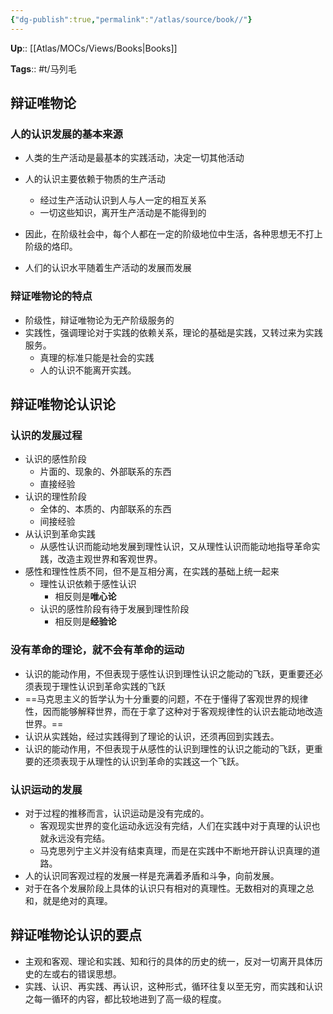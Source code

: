 ```yaml
---
{"dg-publish":true,"permalink":"/atlas/source/book//"}
---
```



**Up**:: [[Atlas/MOCs/Views/Books\|Books]]

**Tags**:: #t/马列毛

## 辩证唯物论

### 人的认识发展的基本来源

- 人类的生产活动是最基本的实践活动，决定一切其他活动
- 人的认识主要依赖于物质的生产活动
	- 经过生产活动认识到人与人一定的相互关系
	- 一切这些知识，离开生产活动是不能得到的
- 因此，在阶级社会中，每个人都在一定的阶级地位中生活，各种思想无不打上阶级的烙印。

- 人们的认识水平随着生产活动的发展而发展

### 辩证唯物论的特点

- 阶级性，辩证唯物论为无产阶级服务的
- 实践性，强调理论对于实践的依赖关系，理论的基础是实践，又转过来为实践服务。
	- 真理的标准只能是社会的实践
	- 人的认识不能离开实践。

## 辩证唯物论认识论

### 认识的发展过程

- 认识的感性阶段
	- 片面的、现象的、外部联系的东西
	- 直接经验
- 认识的理性阶段
	- 全体的、本质的、内部联系的东西
	- 间接经验
- 从认识到革命实践
	- 从感性认识而能动地发展到理性认识，又从理性认识而能动地指导革命实践，改造主观世界和客观世界。
- 感性和理性性质不同，但不是互相分离，在实践的基础上统一起来
	- 理性认识依赖于感性认识
		- 相反则是**唯心论**
	- 认识的感性阶段有待于发展到理性阶段
		- 相反则是**经验论**

### 没有革命的理论，就不会有革命的运动

- 认识的能动作用，不但表现于感性认识到理性认识之能动的飞跃，更重要还必须表现于理性认识到革命实践的飞跃
- ==马克思主义的哲学认为十分重要的问题，不在于懂得了客观世界的规律性，因而能够解释世界，而在于拿了这种对于客观规律性的认识去能动地改造世界。==
- 认识从实践始，经过实践得到了理论的认识，还须再回到实践去。
- 认识的能动作用，不但表现于从感性的认识到理性的认识之能动的飞跃，更重要的还须表现于从理性的认识到革命的实践这一个飞跃。

### 认识运动的发展

- 对于过程的推移而言，认识运动是没有完成的。
	- 客观现实世界的变化运动永远没有完结，人们在实践中对于真理的认识也就永远没有完结。
	- 马克思列宁主义并没有结束真理，而是在实践中不断地开辟认识真理的道路。
- 人的认识同客观过程的发展一样是充满着矛盾和斗争，向前发展。 
- 对于在各个发展阶段上具体的认识只有相对的真理性。无数相对的真理之总和，就是绝对的真理。

## 辩证唯物论认识的要点

- 主观和客观、理论和实践、知和行的具体的历史的统一，反对一切离开具体历史的左或右的错误思想。 
- 实践、认识、再实践、再认识，这种形式，循环往复以至无穷，而实践和认识之每一循环的内容，都比较地进到了高一级的程度。

